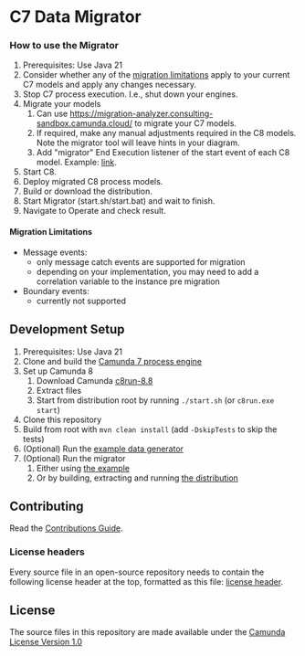 # C7 Data Migrator

### How to use the Migrator

1. Prerequisites: Use Java 21
2. Consider whether any of the [migration limitations](#migration-limitations) apply to your current C7 models and apply any changes necessary.
1. Stop C7 process execution. I.e., shut down your engines.
2. Migrate your models 
   1. Can use https://migration-analyzer.consulting-sandbox.camunda.cloud/ to migrate your C7 models.
   2. If required, make any manual adjustments required in the C8 models. Note the migrator tool will leave hints in your diagram.
   3. Add "migrator" End Execution listener of the start event of each C8 model. Example: [link](./qa/src/test/resources/io/camunda/migrator/bpmn/c8/simpleProcess.bpmn).
1. Start C8.
1. Deploy migrated C8 process models.
1. Build or download the distribution.
1. Start Migrator (start.sh/start.bat) and wait to finish.
1. Navigate to Operate and check result.

#### Migration Limitations
- Message events:
  - only message catch events are supported for migration
  - depending on your implementation, you may need to add a correlation variable to the instance pre migration
- Boundary events:
  - currently not supported

## Development Setup
1. Prerequisites: Use Java 21
1. Clone and build the [Camunda 7 process engine](https://github.com/camunda/camunda-bpm-platform/tree/master/engine)
1. Set up Camunda 8
   1. Download Camunda [c8run-8.8](https://github.com/camunda/camunda/releases/tag/c8run-8.8)
   1. Extract files
   1. Start from distribution root by running `./start.sh` (or `c8run.exe start`)
1. Clone this repository
1. Build from root with `mvn clean install` (add `-DskipTests` to skip the tests)
1. (Optional) Run the [example data generator](./examples/generate-runtime/src/main/java/io/camunda/migrator/example/ExampleApplication.java)
1. (Optional) Run the migrator
   1. Either using [the example](./examples/migrate-runtime/src/main/java/io/camunda/migrator/example/RuntimeExampleApplication.java)
   1. Or by building, extracting and running [the distribution](./assembly)


## Contributing

Read the [Contributions Guide](https://github.com/camunda/camunda-bpm-platform/blob/master/CONTRIBUTING.md).

### License headers

Every source file in an open-source repository needs to contain the following license header at the top, formatted as this file:
[license header](./license/header.txt).

## License

The source files in this repository are made available under the [Camunda License Version 1.0](./CAMUNDA-LICENSE-1.0.txt)
